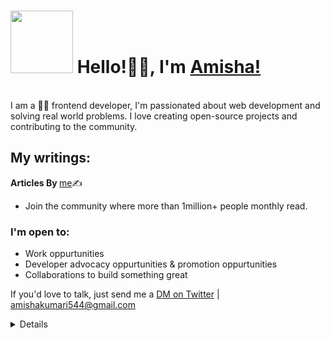 # <img src="https://c.tenor.com/-169fSymeTgAAAAi/anime-girl.gif" width="100"> Hello!✌🏽, I'm [Amisha!](https://devcover.me/preview/amishakumari544) 
<br>
 I am a 👨‍💻 frontend developer, I'm passionated about web development and solving real world problems. I love creating open-source projects and contributing to the community.

 
<br>

## My writings:

<b> Articles By </b> [me](https://takeuforward.org/?s=Amisha+kumari)✍️
- Join the community where more than 1million+ people monthly read.

### I'm open to:
- Work oppurtunities
- Developer advocacy oppurtunities & promotion oppurtunities
- Collaborations to build something great


If you'd love to talk, just send me a [DM on Twitter](https://twitter.com/amishaatwts) |
<a href="mailto:amishakumari544@gmail.com">amishakumari544@gmail.com<a></p>
<!-- Stats -->
<details><summary><b>My stats</b></summary><br>

![](https://komarev.com/ghpvc/?username=amishakumari544&color=000000)  
<img alt = "GitHub Stats" src="https://github-readme-stats.vercel.app/api?username=amishakumari544&show_icons=true&hide=issues&icon_color=C9D1D9&hide_border=false&title_color=C9D1D9&text_color=8B948D&bg_color=0D1117&theme=dark">
[![GitHub Streak](http://github-readme-streak-stats.herokuapp.com?user=amishakumari544&theme=dark)](https://git.io/streak-stats)  
</details>



</details>





<!-- <p align="left"> <img src="https://komarev.com/ghpvc/?username=amishakumari544&label=Stalker%20Alert&color=0e75b6&style=flat" alt="amishakumari544" /> </p> -->



